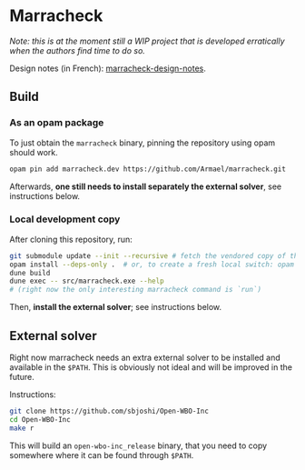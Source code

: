 # Marracheck

*Note: this is at the moment still a WIP project that is developed erratically
when the authors find time to do so.*

Design notes (in French): [marracheck-design-notes](https://gitlab.com/gasche/marracheck-design-notes).

## Build

### As an opam package

To just obtain the `marracheck` binary, pinning the repository using opam should work.

``` sh
opam pin add marracheck.dev https://github.com/Armael/marracheck.git
```

Afterwards, **one still needs to install separately the external solver**, see
instructions below.


### Local development copy

After cloning this repository, run:

```sh
git submodule update --init --recursive # fetch the vendored copy of the opam libs that we use
opam install --deps-only .  # or, to create a fresh local switch: opam switch create --deps-only . ocaml-base-compiler.4.09.1
dune build
dune exec -- src/marracheck.exe --help
# (right now the only interesting marracheck command is `run`)
```

Then, **install the external solver**; see instructions below.

## External solver

Right now marracheck needs an extra external solver to be installed and
available in the `$PATH`. This is obviously not ideal and will be improved in
the future.

Instructions:

``` sh
git clone https://github.com/sbjoshi/Open-WBO-Inc
cd Open-WBO-Inc
make r
```

This will build an `open-wbo-inc_release` binary, that you need to copy
somewhere where it can be found through `$PATH`.
